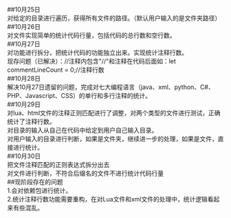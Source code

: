 ##10月25日  
    对给定的目录进行遍历，获得所有文件的路径。（默认用户输入的是文件夹路径）  
##10月26日  
    对文件实现简单的统计代码行量，包括代码的总行数和空行数。  
##10月27日  
    对功能进行拆分，把统计代码的功能独立出来。实现统计注释行数。  
    现存问题（已解决）：//注释内包含"//"和注释在代码后面如：let commentLineCount = 0;//注释行数  
##10月28日  
    解决10月27日遗留的问题，完成对七大编程语言（java、xml、python、C#、PHP、Javascript、CSS）的单行和多行注释的统计。  
##10月29日  
    对lua、html文件的注释正则匹配进行了调整，对两个类型的文件进行测试，正确统计了注释行数。  
    对目录的输入从自己在代码中给定到用户自己输入目录。  
    对用户输入的目录进行判断，如果是文件夹，继续进一步的处理，如果是文件，直接进行统计。  
##10月30日  
    把文件注释匹配的正则表达式拆分出去  
    对文件进行判断，不符合后缀名的文件不进行统计代码行量  
##现阶段存在的问题  
    1.会对依赖包进行统计。  
    2.统计注释行数功能需要重构，在对Lua文件和xml文件的处理中，统计逻辑看起来有些混乱。  